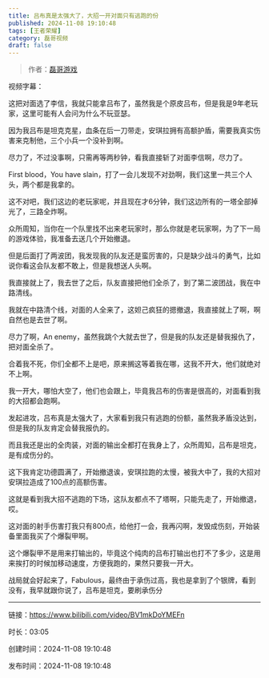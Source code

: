 ```yaml
---
title: 吕布真是太强大了，大招一开对面只有逃跑的份
published: 2024-11-08 19:10:48
tags: [王者荣耀]
category: 磊哥视频
draft: false
---
```



> 作者：[磊哥游戏](https://space.bilibili.com/268941858?spm_id_from=333.788.upinfo.head.click)

视频字幕：

这把对面选了李信，我就只能拿吕布了，虽然我是个原皮吕布，但是我是9年老玩家，这里可能有人会问为什么不玩亚瑟。

因为我吕布是坦克克星，血条在后一刀带走，安琪拉拥有高额护盾，需要我真实伤害来克制他，三个小兵一个没补到啊。

尽力了，不过没事啊，只需再等两秒钟，看我直接斩了对面李信啊，尽力了。

First blood，You have slain，打了一会儿发现不对劲啊，我们这里一共三个人头，两个都是我拿的。

这不对吧，我们这边的老玩家呢，并且现在才6分钟，我们这边所有的一塔全部掉光了，三路全炸啊。

众所周知，当你在一个队里找不出来老玩家时，那么你就是老玩家啊，为了下一局的游戏体验，我准备去送几个开始撤退。

但是后面打了两波团，我发现我的队友还是蛮厉害的，只是缺少战斗的勇气，比如说你看这会队友都不敢上，但是我想送人头啊。

我直接就上了，我去世了之后，队友直接把他们全杀了，到了第二波团战，我在中路清线。

我就在中路清个线，对面的人全来了，这妲己疯狂的摁撤退，我直接就上了啊，啊自然也是去世了啊。

尽力了啊，An enemy，虽然我跳个大就去世了，但是我的队友还是替我报仇了，把对面全杀了。

合着我不死，你们全都不上是吧，原来搁这等着我在哪，这我不开大，他们就绝对不上啊。

我一开大，哪怕大空了，他们也会跟上，毕竟我吕布的伤害是很高的，对面看到我的大招都会跑啊。

发起进攻，吕布真是太强大了，大家看到我只有逃跑的份额，虽然我矛盾没达到，但是我的队友肯定会替我报仇的。

而且我还是出的全肉装，对面的输出全都打在我身上了，众所周知，吕布是坦克，是有成伤分的。

这下我肯定功德圆满了，开始撤退诶，安琪拉跑的太慢，被我大中了，我的大招对安琪拉造成了100点的高额伤害。

这就是看到我大招不逃跑的下场，这队友都点不了塔啊，只能先走了，开始撤退，哎。

这对面的射手伤害打我只有800点，给他打一会，我再闪啊，发毁成伤刻，开始装备里面我买了个爆裂甲啊。

这个爆裂甲不是用来打输出的，毕竟这个纯肉的吕布打输出也打不了多少，这是用来挨打的时候加移动速度，方便我跑的，果然只要我一开大。

战局就会好起来了，Fabulous，最终由于承伤过高，我也是拿到了个银牌，看到没有，我早就跟你说了，吕布是坦克，要刷承伤分

---


链接：https://www.bilibili.com/video/BV1mkDoYMEFn



时长：03:05

创建时间：2024-11-08 19:10:48

发布时间：2024-11-08 19:10:48
